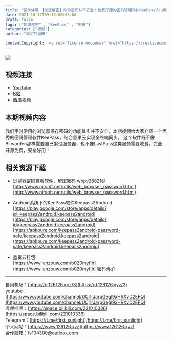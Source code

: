 ```yaml
---
title: "第024期 【加密解密】你的密码并不安全！免费开源的密码管理软件KeePass入门教程 | 结合坚果云实现全终端同步"
date: 2021-10-17T09:15:00+08:00
draft: false
tags: ["加密解密" , "KeePass" , "密码"]
categories: ["视频"]
author: "最初的晨曦"

contentCopyright: '<a rel="license noopener" href="https://creativecommons.org/licenses/by-nc-sa/4.0/deed.zh" target="_blank">本文章采用 CC BY-NC-SA 4.0 许可协议</a>'
---
```


![](../../images/024/0.jpg)
	
## 视频连接
- [YouTube](https://www.youtube.com/watch?v=JVK8i7820DY)
- [B站](https://www.bilibili.com/video/BV1Jq4y1G7jM/)
- [西瓜视频](https://www.ixigua.com/7020037851517714951)

## 本期视频内容

我们平时常用的浏览器保存密码的功能其实并不安全，本期视频给大家介绍一个优秀的密码管理软件KeePass，结合坚果云实现全终端同步。
这个软件既不像Bitwarden那样需要自己架设服务器，也不像LastPass这类服务需要收费，完全开源免费，安全好用！

## 相关资源下载

- 浏览器密码查看软件，解压密码 wbpv28821@  
  [http://www.nirsoft.net/utils/web_browser_password.html](http://www.nirsoft.net/utils/web_browser_password.html)

- Android系统下的KeePass软件Keepass2Android  
  [https://play.google.com/store/apps/details?id=keepass2android.keepass2android](https://play.google.com/store/apps/details?id=keepass2android.keepass2android)  
  [https://apkpure.com/keepass2android-password-safe/keepass2android.keepass2android](https://apkpure.com/keepass2android-password-safe/keepass2android.keepass2android)

- 蓝奏云打包  
  [https://www.lanzouw.com/b020myfih](https://www.lanzouw.com/b020myfih) 密码:fjq1
---

自用机场：[https://d.126126.xyz/3](https://d.126126.xyz/3)  
youtube：[https://www.youtube.com/channel/UCj1rJarpGegl9xHRXvD2EFQ](https://www.youtube.com/channel/UCj1rJarpGegl9xHRXvD2EFQ)  
哔哩哔哩：[https://space.bilibili.com/221010336](https://space.bilibili.com/221010336)  
Telegram：[https://t.me/first_sunlight](https://t.me/first_sunlight)  
个人网站：[https://www.126126.xyz](https://www.126126.xyz)  
合作邮箱：fs104300@outlook.com